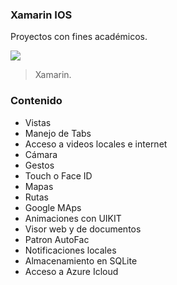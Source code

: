 ### Xamarin IOS
Proyectos con fines académicos.

![](https://upload.wikimedia.org/wikipedia/commons/thumb/f/f2/Xamarin-logo.svg/1200px-Xamarin-logo.svg.png)

> Xamarin.


### Contenido

* Vistas
* Manejo de Tabs
* Acceso a videos locales e internet
* Cámara
* Gestos
* Touch o Face ID
* Mapas
* Rutas
* Google MAps
* Animaciones con UIKIT
* Visor web y de documentos
* Patron AutoFac
* Notificaciones locales
* Almacenamiento en SQLite
* Acceso a Azure Icloud



